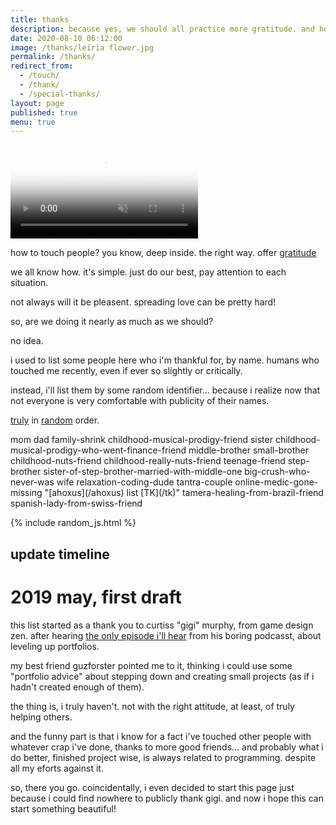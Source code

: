 ```yaml
---
title: thanks
description: because yes, we should all practice more gratitude. and help each other.
date: 2020-08-10 06:12:00
image: /thanks/leiria flower.jpg
permalink: /thanks/
redirect_from:
  - /touch/
  - /thank/
  - /special-thanks/
layout: page
published: true
menu: true
---
```


<video poster="{{ page.image }}" autoplay loop muted playsinline controls>
  <source src="/thanks/leiria flower boomerang.mp4" />
  <img title="gratitude in the small things" src="/thanks/moving leiria flower.gif" alt="a sunflower in a small old town pedestrian street" />
</video>

how to touch people? you know, deep inside. the right way. offer [gratitude](https://web.archive.org/web/20180911073305/https://curiosity.com/topics/see-how-your-gratitude-stacks-up-with-this-gratitude-survey-curiosity/)

we all know how. it's simple. just do our best, pay attention to each situation.

not always will it be pleasent. spreading love can be pretty hard!

so, are we doing it nearly as much as we should?

no idea.

i used to list some people here who i'm thankful for, by name. humans who touched me recently, even if ever so slightly or critically.

instead, i'll list them by some random identifier... because i realize now that not everyone is very comfortable with publicity of their names.

<a href="javascript:shuffle()">truly</a> in [random](/random) order.

<span id="random">
mom
dad
family-shrink
childhood-musical-prodigy-friend
sister
childhood-musical-prodigy-who-went-finance-friend
middle-brother
small-brother
childhood-nuts-friend
childhood-really-nuts-friend
teenage-friend
step-brother
sister-of-step-brother-married-with-middle-one
big-crush-who-never-was
wife
relaxation-coding-dude
tantra-couple
online-medic-gone-missing
"[ahoxus](/ahoxus) list [TK](/tk)"
tamera-healing-from-brazil-friend
spanish-lady-from-swiss-friend
</span>

{% include random_js.html %}

## update timeline

# 2019 may, first draft

this list started as a thank you to curtiss "gigi" murphy, from game design zen. after hearing [the only episode i'll hear](http://www.goodgamesbydesign.com/2015/08/003-level-up-portfolios-finishing-and-next-steps/) from his boring podcasst, about leveling up portfolios.

my best friend guzforster pointed me to it, thinking i could use some "portfolio advice" about stepping down and creating small projects (as if i hadn't created enough of them).

the thing is, i truly haven't. not with the right attitude, at least, of truly helping others.

and the funny part is that i know for a fact i've touched other people with whatever crap i've done, thanks to more good friends... and probably what i do better, finished project wise, is always related to programming. despite all my eforts against it.

so, there you go. coincidentally, i even decided to start this page just because i could find nowhere to publicly thank gigi. and now i hope this can start something beautiful!
